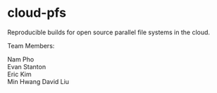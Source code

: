 # cloud-pfs
Reproducible builds for open source parallel file systems in the cloud.

Team Members:

Nam Pho  
Evan Stanton  
Eric Kim  
Min Hwang
David Liu

